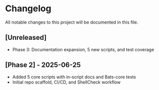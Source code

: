 # Changelog

All notable changes to this project will be documented in this file.

## [Unreleased]
- Phase 3: Documentation expansion, 5 new scripts, and test coverage

## [Phase 2] - 2025-06-25
- Added 5 core scripts with in-script docs and Bats-core tests
- Initial repo scaffold, CI/CD, and ShellCheck workflow
